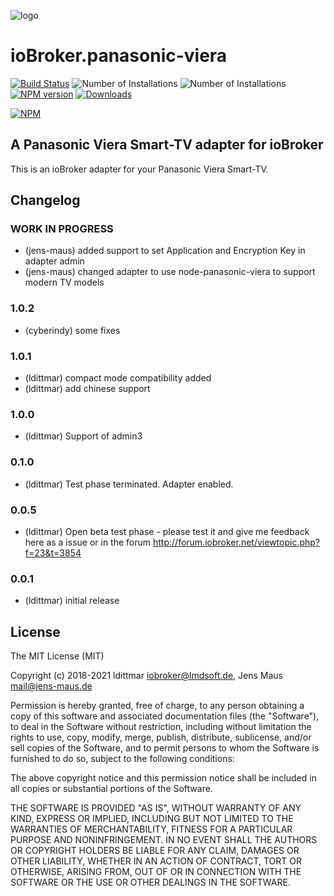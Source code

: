 ![logo](admin/panasonic-viera.png)
# ioBroker.panasonic-viera

[![Build Status](https://github.com/iobroker-community-adapters/ioBroker.panasonic-viera/actions/workflows/test-and-release.yml/badge.svg)](https://github.com/iobroker-community-adapters/ioBroker.panasonic-viera/actions/workflows/test-and-release.yml) ![Number of Installations](http://iobroker.live/badges/panasonic-viera-installed.svg) ![Number of Installations](http://iobroker.live/badges/panasonic-viera-stable.svg) [![NPM version](http://img.shields.io/npm/v/iobroker.panasonic-viera.svg)](https://www.npmjs.com/package/iobroker.panasonic-viera) [![Downloads](https://img.shields.io/npm/dm/iobroker.panasonic-viera.svg)](https://www.npmjs.com/package/iobroker.panasonic-viera)

[![NPM](https://nodei.co/npm/iobroker.panasonic-viera.png?downloads=true)](https://nodei.co/npm/iobroker.panasonic-viera/)

## A Panasonic Viera Smart-TV adapter for ioBroker

This is an ioBroker adapter for your Panasonic Viera Smart-TV.

## Changelog
<!--
	Placeholder for the next version (at the beginning of the line):
	### **WORK IN PROGRESS**
-->
### **WORK IN PROGRESS**
* (jens-maus) added support to set Application and Encryption Key in adapter admin
* (jens-maus) changed adapter to use node-panasonic-viera to support modern TV models

### 1.0.2
* (cyberindy) some fixes

### 1.0.1
* (ldittmar) compact mode compatibility added
* (ldittmar) add chinese support

### 1.0.0
* (ldittmar) Support of admin3

### 0.1.0
* (ldittmar) Test phase terminated. Adapter enabled.

### 0.0.5
* (ldittmar) Open beta test phase - please test it and give me feedback here as a issue or in the forum http://forum.iobroker.net/viewtopic.php?f=23&t=3854

### 0.0.1
* (ldittmar) initial release

## License
The MIT License (MIT)

Copyright (c) 2018-2021 ldittmar <iobroker@lmdsoft.de>, Jens Maus <mail@jens-maus.de>

Permission is hereby granted, free of charge, to any person obtaining a copy
of this software and associated documentation files (the "Software"), to deal
in the Software without restriction, including without limitation the rights
to use, copy, modify, merge, publish, distribute, sublicense, and/or sell
copies of the Software, and to permit persons to whom the Software is
furnished to do so, subject to the following conditions:

The above copyright notice and this permission notice shall be included in
all copies or substantial portions of the Software.

THE SOFTWARE IS PROVIDED "AS IS", WITHOUT WARRANTY OF ANY KIND, EXPRESS OR
IMPLIED, INCLUDING BUT NOT LIMITED TO THE WARRANTIES OF MERCHANTABILITY,
FITNESS FOR A PARTICULAR PURPOSE AND NONINFRINGEMENT. IN NO EVENT SHALL THE
AUTHORS OR COPYRIGHT HOLDERS BE LIABLE FOR ANY CLAIM, DAMAGES OR OTHER
LIABILITY, WHETHER IN AN ACTION OF CONTRACT, TORT OR OTHERWISE, ARISING FROM,
OUT OF OR IN CONNECTION WITH THE SOFTWARE OR THE USE OR OTHER DEALINGS IN
THE SOFTWARE.
